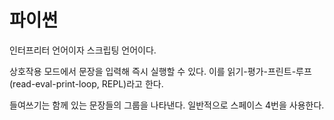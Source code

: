 # 파이썬

인터프리터 언어이자 스크립팅 언어이다.

상호작용 모드에서 문장을 입력해 즉시 실행할 수 있다. 이를 읽기-평가-프린트-루프(read-eval-print-loop, REPL)라고 한다.

들여쓰기는 함께 있는 문장들의 그룹을 나타낸다. 일반적으로 스페이스 4번을 사용한다.